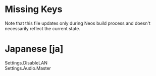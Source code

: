 # Missing Keys
Note that this file updates only during Neos build process and doesn't necessarily reflect the current state.

# Japanese [ja]
Settings.DisableLAN  
Settings.Audio.Master  

